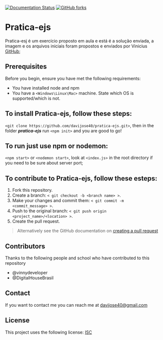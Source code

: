 [![Documentation Status](https://readthedocs.org/projects/ansicolortags/badge/?version=latest)](http://ansicolortags.readthedocs.io/?badge=latest)
[![GitHub forks](https://img.shields.io/github/forks/Naereen/StrapDown.js.svg?style=social&label=Fork&maxAge=2592000)](https://GitHub.com/Naereen/StrapDown.js/network/)
<!-- name the thing -->
# Pratica-ejs

<!-- summary -->
Pratica-esj é um exercício proposto em aula e está é a solução enviada, a imagem e os arquivos iniciais foram propostos e enviados por Vinicius [GitHub](https://github.com/vinnydeveloper);

<!-- Prerequisites -->
## Prerequisites
Before you begin, ensure you have met the following requirements:
* You have installed node and npm
* You have a `<Windows\Linux\Mac>` machine. State which OS is supported/which is not.

<!-- How to install the thing -->
## To install **Pratica-ejs**, follow these steps:
`<git clone https://github.com/davijose40/pratica-ejs.git>`, then in the folder ***pratica-ejs*** run `<npm init>` and you are good to go!

<!-- How to use the thing -->
## To run just use npm or nodemon: 
`<npm start>` or `<nodemon start>`, 
look at `<index.js>` in the root directory if you need to  be sure about server port;

<!-- How to contribute to the thing -->
## To contribute to **Pratica-ejs**, follow these esteps:
1. Fork this repository.
2. Create a branch: `< git checkout -b <branch name> >`.
3. Make your changes and commit them: `< git commit -m <commit_message> >`.
4. Push to the original branch: `< git push origin <project_name>/<location> >`.
5. Create the pull request.

> Alternatively see the GitHub documentation on [creating a pull request](https://help.github.com/en/github/collaborating-with-issues-and-pull-requests/creating-a-pull-request)

<!-- Add contributors -->
## Contributors
Thanks to the following people and school who have contributed to this repository
* @vinnydeveloper
* @DigitalHouseBrasil


<!-- Add acknowledgements -->




<!-- Contact information -->
## Contact
If you want to contact me you can reach me at davijose40@gmail.com


<!-- Add licence information -->
## License
This project uses the following license: [ISC](https://opensource.org/licenses/ISC)




